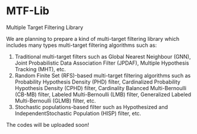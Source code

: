 # MTF-Lib
Multiple Target Filtering Library

We are planning to prepare a kind of multi-target filtering library which includes many types multi-target filtering algorithms such as:
1. Traditional multi-target filters such as Global Nearest Neighbour (GNN), Joint Probabilistic Data Association Filter (JPDAF), Multiple Hypothesis Tracking (MHT), etc.
2. Random Finite Set (RFS)-based multi-target filtering algorithms such as Probability Hypothesis Density (PHD) filter, Cardinalized Probability Hypothesis Density (CPHD) filter, Cardinality Balanced Multi-Bernoulli (CB-MB) filter, Labeled Multi-Bernoulli (LMB) filter, Generalized Labeled Multi-Bernoulli (GLMB) filter, etc.
3. Stochastic populations-based filter such as Hypothesized and IndependentStochastic Population (HISP) filter, etc.

The codes will be uploaded soon!
